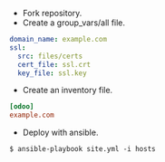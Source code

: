 - Fork repository.
- Create a  group_vars/all file.
```yaml
domain_name: example.com
ssl:
  src: files/certs
  cert_file: ssl.crt
  key_file: ssl.key
```
- Create an inventory file.
```ini
[odoo]
example.com
```
- Deploy with ansible.
```shell
$ ansible-playbook site.yml -i hosts
```
